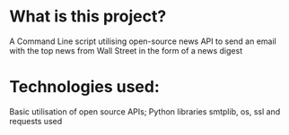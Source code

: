 # What is this project?
A Command Line script utilising open-source news API to send an email with the top news from Wall Street in the form of a news digest

# Technologies used:
Basic utilisation of open source APIs; Python libraries smtplib, os, ssl and requests used